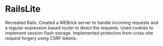 RailsLite
=========
Recreated Rails. Created a WEBrick server to handle incoming requests and
a regular-expression based router to direct the requests. Used cookies to
implement session flash storage. Implemented protection from cross-site 
request forgery using CSRF tokens.
